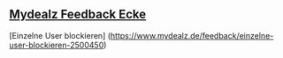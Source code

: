 ## [Mydealz Feedback Ecke](https://www.mydealz.de/feedback)
[Einzelne User blockieren] (https://www.mydealz.de/feedback/einzelne-user-blockieren-2500450)  
